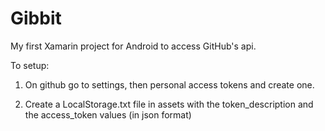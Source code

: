 # Gibbit
My first Xamarin project for Android to access GitHub's api.

To setup: 

1. On github go to settings, then personal access tokens and create one. 

2. Create a LocalStorage.txt file in assets with the token_description and the access_token values (in json format)
